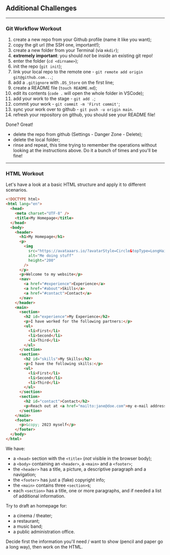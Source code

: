 ## Additional Challenges

---

### Git Workflow Workout

1. create a new repo from your Github profile (name it like you want);
2. copy the git url (the SSH one, important!);
3. create a new folder from your Terminal (via `mkdir`);
4. **extremely important**: you should _not_ be inside an existing git repo!
5. enter the folder (`cd <dirname>`);
6. init the repo (`git init`);
7. link your local repo to the remote one - `git remote add origin git@github.com...`;
8. add a `.gitignore` with `.DS_Store` on the first line;
9. create a README file (`touch README.md`);
10. edit its contents (`code .` will open the whole folder in VSCode);
11. add your work to the stage - `git add .`;
12. commit your work - `git commit -m 'First commit'`;
13. sync your work over to github - `git push -u origin main`.
14. refresh your repository on github, you should see your README file!

Done? Great!

- delete the repo from github (Settings - Danger Zone - Delete);
- delete the local folder;
- rinse and repeat, this time trying to remember the operations without looking at the instructions above. Do it a bunch of times and you'll be fine!

---

### HTML Workout

Let's have a look at a basic HTML structure and apply it to different scenarios.

```html
<!DOCTYPE html>
<html lang="en">
  <head>
    <meta charset="UTF-8" />
    <title>My Homepage</title>
  </head>
  <body>
    <header>
      <h1>My Homepage</h1>
      <p>
        <img
          src="https://avataaars.io/?avatarStyle=Circle&topType=LongHairStraight&accessoriesType=Blank&hairColor=BrownDark&facialHairType=Blank&clotheType=BlazerShirt&eyeType=Default&eyebrowType=Default&mouthType=Default&skinColor=Light"
          alt="Me doing stuff"
          height="200"
        />
      </p>
      <p>Welcome to my website</p>
      <nav>
        <a href="#experience">Experience</a>
        <a href="#about">Skills</a>
        <a href="#contact">Contact</a>
      </nav>
    </header>
    <main>
      <section>
        <h2 id="experience">My Experience</h2>
        <p>I have worked for the following partners:</p>
        <ul>
          <li>First</li>
          <li>Second</li>
          <li>Third</li>
        </ul>
      </section>
      <section>
        <h2 id="skills">My Skills</h2>
        <p>I have the following skills:</p>
        <ul>
          <li>First</li>
          <li>Second</li>
          <li>Third</li>
        </ul>
      </section>
      <section>
        <h2 id="contact">Contact</h2>
        <p>Reach out at <a href="mailto:jane@doe.com">my e-mail address</a>.</p>
      </section>
    </main>
    <footer>
      <p>&copy; 2023 myself</p>
    </footer>
  </body>
</html>
```

We have:

- a `<head>` section with the `<title>` (_not_ visible in the browser body);
- a `<body>` containing an `<header>`, a `<main>` and a `<footer>`;
- the `<header>` has a title, a picture, a descriptive paragraph and a navigation;
- the `<footer>` has just a (fake) copyright info;
- the `<main>` contains three `<section>`s;
- each `<section>` has a title, one or more paragraphs, and if needed a list of additional information.

Try to draft an homepage for:

- a cinema / theater;
- a restaurant;
- a music band;
- a public administration office.

Decide first the information you'll need / want to show (pencil and paper go a long way), then work on the HTML.

